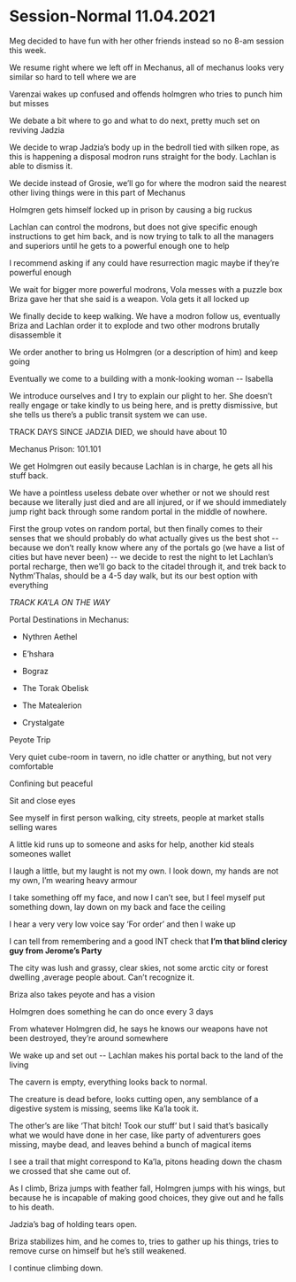     

# Session-Normal 11.04.2021

Meg decided to have fun with her other friends instead so no 8-am session this week.

  

We resume right where we left off in Mechanus, all of mechanus looks very similar so hard to tell where we are

  

Varenzai wakes up confused and offends holmgren who tries to punch him but misses

We debate a bit where to go and what to do next, pretty much set on reviving Jadzia

  

We decide to wrap Jadzia’s body up in the bedroll tied with silken rope, as this is happening a disposal modron runs straight for the body. Lachlan is able to dismiss it.

  

We decide instead of Grosie, we’ll go for where the modron said the nearest other living things were in this part of Mechanus

  

Holmgren gets himself locked up in prison by causing a big ruckus

  

Lachlan can control the modrons, but does not give specific enough instructions to get him back, and is now trying to talk to all the managers and superiors until he gets to a powerful enough one to help

I recommend asking if any could have resurrection magic maybe if they’re powerful enough

  

We wait for bigger more powerful modrons, Vola messes with a puzzle box Briza gave her that she said is a weapon. Vola gets it all locked up

  

We finally decide to keep walking. We have a modron follow us, eventually Briza and Lachlan order it to explode and two other modrons brutally disassemble it

  

We order another to bring us Holmgren (or a description of him) and keep going

Eventually we come to a building with a monk-looking woman -- Isabella

  

We introduce ourselves and I try to explain our plight to her. She doesn’t really engage or take kindly to us being here, and is pretty dismissive, but she tells us there’s a public transit system we can use.

  

TRACK DAYS SINCE JADZIA DIED, we should have about 10

  

Mechanus Prison: 101.101

  

We get Holmgren out easily because Lachlan is in charge, he gets all his stuff back.

  

We have a pointless useless debate over whether or not we should rest because we literally just died and are all injured, or if we should immediately jump right back through some random portal in the middle of nowhere.

  

First the group votes on random portal, but then finally comes to their senses that we should probably do what actually gives us the best shot -- because we don’t really know where any of the portals go (we have a list of cities but have never been) -- we decide to rest the night to let Lachlan’s portal recharge, then we’ll go back to the citadel through it, and trek back to Nythm’Thalas, should be a 4-5 day walk, but its our best option with everything

  

*TRACK KA’LA ON THE WAY*

  

Portal Destinations in Mechanus:

-   Nythren Aethel
    
-   E’hshara
    
-   Bograz
    
-   The Torak Obelisk
    
-   The Matealerion
    
-   Crystalgate
    

  

  

Peyote Trip

Very quiet cube-room in tavern, no idle chatter or anything, but not very comfortable

Confining but peaceful

Sit and close eyes

See myself in first person walking, city streets, people at market stalls selling wares

A little kid runs up to someone and asks for help, another kid steals someones wallet

I laugh a little, but my laught is not my own. I look down, my hands are not my own, I’m wearing heavy armour

I take something off my face, and now I can’t see, but I feel myself put something down, lay down on my back and face the ceiling

I hear a very very low voice say ‘For order’ and then I wake up

  

I can tell from remembering and a good INT check that **I’m that blind clericy guy from Jerome’s Party**

The city was lush and grassy, clear skies, not some arctic city or forest dwelling ,average people about. Can’t recognize it.

  

Briza also takes peyote and has a vision

Holmgren does something he can do once every 3 days

  

From whatever Holmgren did, he says he knows our weapons have not been destroyed, they’re around somewhere

We wake up and set out -- Lachlan makes his portal back to the land of the living

  

The cavern is empty, everything looks back to normal.

The creature is dead before, looks cutting open, any semblance of a digestive system is missing, seems like Ka’la took it.

  

The other’s are like ‘That bitch! Took our stuff’ but I said that’s basically what we would have done in her case, like party of adventurers goes missing, maybe dead, and leaves behind a bunch of magical items

  

I see a trail that might correspond to Ka’la, pitons heading down the chasm we crossed that she came out of.

  

As I climb, Briza jumps with feather fall, Holmgren jumps with his wings, but because he is incapable of making good choices, they give out and he falls to his death.

Jadzia’s bag of holding tears open.

Briza stabilizes him, and he comes to, tries to gather up his things, tries to remove curse on himself but he’s still weakened.

I continue climbing down.
